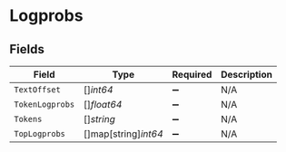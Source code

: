 # Logprobs


## Fields

| Field                | Type                 | Required             | Description          |
| -------------------- | -------------------- | -------------------- | -------------------- |
| `TextOffset`         | []*int64*            | :heavy_minus_sign:   | N/A                  |
| `TokenLogprobs`      | []*float64*          | :heavy_minus_sign:   | N/A                  |
| `Tokens`             | []*string*           | :heavy_minus_sign:   | N/A                  |
| `TopLogprobs`        | []map[string]*int64* | :heavy_minus_sign:   | N/A                  |